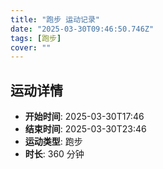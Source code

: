 ```yaml
---
title: "跑步 运动记录"
date: "2025-03-30T09:46:50.746Z"
tags: [跑步]
cover: ""
---
```

## 运动详情
- **开始时间**: 2025-03-30T17:46
- **结束时间**: 2025-03-30T23:46
- **运动类型**: 跑步
- **时长**: 360 分钟

